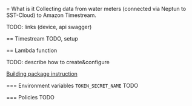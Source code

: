 = What is it
Collecting data from water meters (connected via Neptun to SST-Cloud) to Amazon Timestream.

TODO: links (device, api swagger)

== Timestream
TODO, setup

== Lambda function

TODO: describe how to create&configure

[Building package instruction](https://docs.aws.amazon.com/lambda/latest/dg/python-package.html#python-package-create-package-with-dependency)


=== Environment variables
`TOKEN_SECRET_NAME`
TODO

=== Policies
TODO


